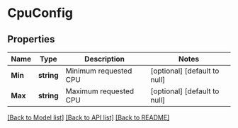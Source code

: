 # CpuConfig

## Properties
Name | Type | Description | Notes
------------ | ------------- | ------------- | -------------
**Min** | **string** | Minimum requested CPU | [optional] [default to null]
**Max** | **string** | Maximum requested CPU | [optional] [default to null]

[[Back to Model list]](../README.md#documentation-for-models) [[Back to API list]](../README.md#documentation-for-api-endpoints) [[Back to README]](../README.md)


